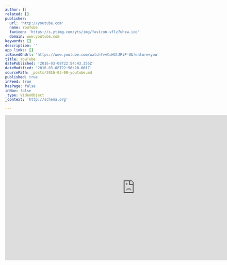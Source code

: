 ```yaml
---
author: []
related: []
publisher:
  url: 'http://youtube.com'
  name: YouTube
  favicon: 'https://s.ytimg.com/yts/img/favicon-vflz7uhzw.ico'
  domain: www.youtube.com
keywords: []
description: ''
app_links: []
isBasedOnUrl: 'https://www.youtube.com/watch?v=CuH3tJPiP-U&feature=youtu.be'
title: YouTube
datePublished: '2016-03-08T22:54:43.356Z'
dateModified: '2016-03-08T22:50:20.601Z'
sourcePath: _posts/2016-03-08-youtube.md
published: true
inFeed: true
hasPage: false
inNav: false
_type: VideoObject
_context: 'http://schema.org'

---
```

<iframe src="https://cdn.embedly.com/widgets/media.html?url=https%3A%2F%2Fwww.youtube.com%2Fwatch%3Fv%3DCuH3tJPiP-U%26feature%3Dyoutu.be&amp;src=http%3A%2F%2Fwww.youtube.com%2Fembed%2FCuH3tJPiP-U&amp;type=text%2Fhtml&amp;key=b7d04c9b404c499eba89ee7072e1c4f7&amp;schema=youtube" width="854" height="480" scrolling="no" frameborder="0" allowfullscreen="allowfullscreen" style=""></iframe>